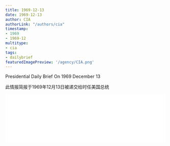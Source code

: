 ```yaml
---
title: 1969-12-13
date: 1969-12-13
author: CIA 
authorLink: "/authors/cia"
timestamp: 
- 1969
- 1969-12
multitype: 
- cia
tags: 
- dailybrief
featuredImagePreview: '/agency/CIA.png'
---
```



Presidential Daily Brief On 1969 December 13

此情报简报于1969年12月13日被递交给时任美国总统

<!--more-->





<div id="over" style="width:100%; overflow:hidden"> <iframe id="sFrame" name="sFrame" frameborder="no" border="0"  allowfullscreen marginwidth="0" scrolling="no" src = " /CIA/1969-12-13.html "  style = " position:absulute; width: 806px; top: 300;" > </iframe> </div>